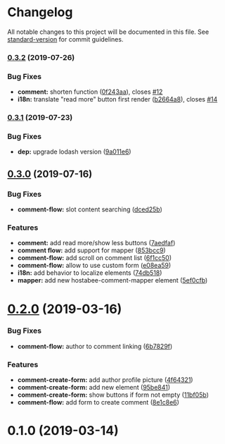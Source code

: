 # Changelog

All notable changes to this project will be documented in this file. See [standard-version](https://github.com/conventional-changelog/standard-version) for commit guidelines.

### [0.3.2](https://github.com/Hostabee/hostabee-comment-flow/compare/v0.3.1...v0.3.2) (2019-07-26)


### Bug Fixes

* **comment:** shorten function ([0f243aa](https://github.com/Hostabee/hostabee-comment-flow/commit/0f243aa)), closes [#12](https://github.com/Hostabee/hostabee-comment-flow/issues/12)
* **i18n:** translate "read more" button first render ([b2664a8](https://github.com/Hostabee/hostabee-comment-flow/commit/b2664a8)), closes [#14](https://github.com/Hostabee/hostabee-comment-flow/issues/14)



### [0.3.1](https://github.com/Hostabee/hostabee-comment-flow/compare/v0.3.0...v0.3.1) (2019-07-23)


### Bug Fixes

* **dep:** upgrade lodash version ([9a011e6](https://github.com/Hostabee/hostabee-comment-flow/commit/9a011e6))



## [0.3.0](https://github.com/Hostabee/hostabee-comment-flow/compare/v0.2.0...v0.3.0) (2019-07-16)


### Bug Fixes

* **comment-flow:** slot content searching ([dced25b](https://github.com/Hostabee/hostabee-comment-flow/commit/dced25b))


### Features

* **comment:** add read more/show less buttons ([7aedfaf](https://github.com/Hostabee/hostabee-comment-flow/commit/7aedfaf))
* **comment flow:** add support for mapper ([853bcc9](https://github.com/Hostabee/hostabee-comment-flow/commit/853bcc9))
* **comment-flow:** add scroll on comment list ([6f1cc50](https://github.com/Hostabee/hostabee-comment-flow/commit/6f1cc50))
* **comment-flow:** allow to use custom form ([e08ea59](https://github.com/Hostabee/hostabee-comment-flow/commit/e08ea59))
* **i18n:** add behavior to localize elements ([74db518](https://github.com/Hostabee/hostabee-comment-flow/commit/74db518))
* **mapper:** add new hostabee-comment-mapper element ([5ef0cfb](https://github.com/Hostabee/hostabee-comment-flow/commit/5ef0cfb))



# [0.2.0](https://github.com/Hostabee/hostabee-comment-flow/compare/v0.1.0...v0.2.0) (2019-03-16)


### Bug Fixes

* **comment-flow:** author to comment linking ([6b7829f](https://github.com/Hostabee/hostabee-comment-flow/commit/6b7829f))


### Features

* **comment-create-form:** add author profile picture ([4f64321](https://github.com/Hostabee/hostabee-comment-flow/commit/4f64321))
* **comment-create-form:** add new element ([95be841](https://github.com/Hostabee/hostabee-comment-flow/commit/95be841))
* **comment-create-form:** show buttons if form not empty ([11bf05b](https://github.com/Hostabee/hostabee-comment-flow/commit/11bf05b))
* **comment-flow:** add form to create comment ([8e1c8e6](https://github.com/Hostabee/hostabee-comment-flow/commit/8e1c8e6))



<a name="0.1.0"></a>
# 0.1.0 (2019-03-14)
